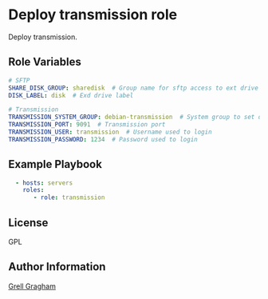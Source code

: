 Deploy transmission role
=========

Deploy transmission.

Role Variables
--------------

```yml
# SFTP
SHARE_DISK_GROUP: sharedisk  # Group name for sftp access to ext drive
DISK_LABEL: disk  # Exd drive label

# Transmission
TRANSMISSION_SYSTEM_GROUP: debian-transmission  # System group to set directory permissions
TRANSMISSION_PORT: 9091  # Transmission port
TRANSMISSION_USER: transmission  # Username used to login
TRANSMISSION_PASSWORD: 1234  # Password used to login

```

Example Playbook
----------------

```yml
  - hosts: servers
    roles:
       - role: transmission
```

License
-------

GPL

Author Information
------------------

[Grell Gragham](https://github.com/ggragham)
